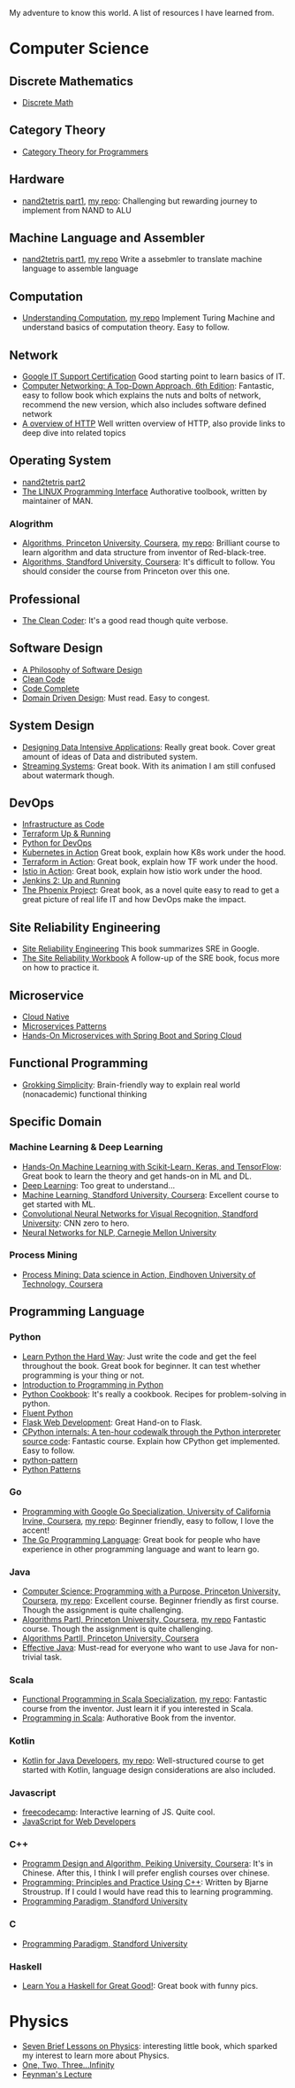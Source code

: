 
My adventure to know this world.
A list of resources I have learned from.


# Computer Science

## Discrete Mathematics

* [Discrete Math](https://www.youtube.com/playlist?list=PLHXZ9OQGMqxersk8fUxiUMSIx0DBqsKZS)

## Category Theory

* [Category Theory for Programmers](https://github.com/hmemcpy/milewski-ctfp-pdf)

## Hardware

* [nand2tetris part1](https://www.coursera.org/learn/build-a-computer), [my repo](https://github.com/hughluo/nand2tetris): Challenging but rewarding journey to implement from NAND to ALU

## Machine Language and Assembler
* [nand2tetris part1](https://www.coursera.org/learn/build-a-computer), [my repo](https://github.com/hughluo/nand2tetris) Write a assebmler to translate machine language to assemble language

## Computation
* [Understanding Computation](https://computationbook.com/), [my repo](https://github.com/hughluo/understanding_computation) Implement Turing Machine and understand basics of computation theory. Easy to follow.

## Network
* [Google IT Support Certification](https://www.coursera.org/professional-certificates/google-it-support) Good starting point to learn basics of IT.
* [Computer Networking: A Top-Down Approach, 6th Edition](https://www.pearson.com/us/higher-education/product/Kurose-Computer-Networking-A-Top-Down-Approach-6th-Edition/9780132856201.html): Fantastic, easy to follow book which explains the nuts and bolts of network, recommend the new version, which also includes software defined network
* [A overview of HTTP](https://developer.mozilla.org/en-US/docs/Web/HTTP/Overview) Well written overview of HTTP, also provide links to deep dive into related topics

## Operating System
* [nand2tetris part2](https://www.coursera.org/learn/nand2tetris2)
* [The LINUX Programming Interface](http://man7.org/tlpi/) Authorative toolbook, written by maintainer of MAN.


### Alogrithm
* [Algorithms, Princeton University, Coursera](https://algs4.cs.princeton.edu/home/), [my repo](https://github.com/hughluo/algorithms_princeton): Brilliant course to learn algorithm and data structure from inventor of Red-black-tree.
* [Algorithms, Standford University, Coursera](https://www.coursera.org/specializations/algorithms): It's difficult to follow. You should consider the course from Princeton over this one.

## Professional
* [The Clean Coder](https://www.oreilly.com/library/view/the-clean-coder/9780132542913/): It's a good read though quite verbose.

## Software Design
* [A Philosophy of Software Design](https://www.goodreads.com/en/book/show/39996759-a-philosophy-of-software-design)
* [Clean Code](https://www.oreilly.com/library/view/clean-code/9780136083238/)
* [Code Complete](https://www.oreilly.com/library/view/code-complete-second/0735619670/)
* [Domain Driven Design](https://www.goodreads.com/book/show/179133.Domain_Driven_Design): Must read. Easy to congest.

## System Design
* [Designing Data Intensive Applications](https://dataintensive.net/): Really great book. Cover great amount of ideas of Data and distributed system.
* [Streaming Systems](http://streamingbook.net/): Great book. With its animation I am still confused about watermark though.

## DevOps
* [Infrastructure as Code](https://www.oreilly.com/library/view/infrastructure-as-code/9781491924334/)
* [Terraform Up & Running](https://www.oreilly.com/library/view/terraform-up/9781492046899/)
* [Python for DevOps](http://shop.oreilly.com/product/0636920274902.do)
* [Kubernetes in Action](https://www.manning.com/books/kubernetes-in-action-second-edition) Great book, explain how K8s work under the hood.
* [Terraform in Action](https://www.manning.com/books/terraform-in-action/): Great book, explain how TF work under the hood.
* [Istio in Action](https://www.manning.com/books/istio-in-action): Great book, explain how istio work under the hood.
* [Jenkins 2: Up and Running](https://www.oreilly.com/library/view/jenkins-2-up/9781491979587/)
* [The Phoenix Project](https://itrevolution.com/book/the-phoenix-project/): Great book, as a novel quite easy to read to get a great picture of real life IT and how DevOps make the impact.

## Site Reliability Engineering
* [Site Reliability Engineering](https://sre.google/books/) This book summarizes SRE in Google.
* [The Site Reliability Workbook](https://sre.google/books/) A follow-up of the SRE book, focus more on how to practice it.

## Microservice
* [Cloud Native](http://shop.oreilly.com/product/0636920261704.do)
* [Microservices Patterns](https://www.manning.com/books/microservices-patterns)
* [Hands-On Microservices with Spring Boot and Spring Cloud](https://www.packtpub.com/eu/web-development/hands-on-microservices-with-spring-boot-and-spring-cloud)

## Functional Programming

* [Grokking Simplicity](https://www.manning.com/books/grokking-simplicity): Brain-friendly way to explain real world (nonacademic) functional thinking

## Specific Domain

### Machine Learning & Deep Learning
* [Hands-On Machine Learning with Scikit-Learn, Keras, and TensorFlow](https://www.oreilly.com/library/view/hands-on-machine-learning/9781492032632/): Great book to learn the theory and get hands-on in ML and DL.
* [Deep Learning](http://www.deeplearningbook.org/): Too great to understand...
* [Machine Learning, Standford University, Coursera](https://www.coursera.org/learn/machine-learning): Excellent course to get started with ML.
* [Convolutional Neural Networks for Visual Recognition, Standford University](https://www.youtube.com/watch?v=vT1JzLTH4G4&list=PL3FW7Lu3i5JvHM8ljYj-zLfQRF3EO8sYv): CNN zero to hero.
* [Neural Networks for NLP, Carnegie Mellon University](https://www.youtube.com/watch?v=pmcXgNTuHnk&list=PL8PYTP1V4I8Ajj7sY6sdtmjgkt7eo2VMs)

### Process Mining
* [Process Mining: Data science in Action, Eindhoven University of Technology, Coursera](https://www.coursera.org/learn/process-mining)

## Programming Language

### Python
* [Learn Python the Hard Way](https://books.google.de/books/about/Learn_Python_3_the_Hard_Way.html?id=93YpDwAAQBAJ&source=kp_book_description&redir_esc=y): Just write the code and get the feel throughout the book. Great book for beginner. It can test whether programming is your thing or not.
* [Introduction to Programming in Python](https://introcs.cs.princeton.edu/python/home/)
* [Python Cookbook](http://shop.oreilly.com/product/0636920027072.do): It's really a cookbook. Recipes for problem-solving in python.
* [Fluent Python](http://shop.oreilly.com/product/0636920032519.do)
* [Flask Web Development](https://www.oreilly.com/library/view/flask-web-development/9781491991725/): Great Hand-on to Flask.
* [CPython internals: A ten-hour codewalk through the Python interpreter source code](https://www.youtube.com/playlist?list=PLzV58Zm8FuBL6OAv1Yu6AwXZrnsFbbR0S): Fantastic course. Explain how CPython get implemented. Easy to follow.
* [python-pattern](https://github.com/faif/python-patterns)
* [Python Patterns](https://python-patterns.guide/)

### Go
* [Programming with Google Go Specialization, University of California Irvine, Coursera](https://www.coursera.org/specializations/google-golang), [my repo](https://github.com/hughluo/golang_uci): Beginner friendly, easy to follow, I love the accent!
* [The Go Programming Language](https://www.gopl.io/): Great book for people who have experience in other programming language and want to learn go.

### Java
* [Computer Science: Programming with a Purpose, Princeton University, Coursera](https://www.coursera.org/learn/cs-programming-java), [my repo](https://github.com/hughluo/programming_with_a_purpose): Excellent course. Beginner friendly as first course. Though the assignment is quite challenging.
* [Algorithms PartI, Princeton University, Coursera](https://www.coursera.org/learn/algorithms-part1), [my repo](https://github.com/hughluo/algorithms_princeton) Fantastic course. Though the assignment is quite challenging.
* [Algorithms PartII, Princeton University, Coursera](https://www.coursera.org/learn/algorithms-part2)
* [Effective Java](https://www.oreilly.com/library/view/effective-java/9780134686097/): Must-read for everyone who want to use Java for non-trivial task.

### Scala
* [Functional Programming in Scala Specialization](https://www.coursera.org/specializations/scala), [my repo](https://github.com/hughluo/functional_programming_in_scala): Fantastic course from the inventor. Just learn it if you interested in Scala.
* [Programming in Scala](https://booksites.artima.com/programming_in_scala_3ed): Authorative Book from the inventor.

### Kotlin
* [Kotlin for Java Developers](https://www.coursera.org/learn/kotlin-for-java-developers/), [my repo](https://github.com/hughluo/kotlin-board-game): Well-structured course to get started with Kotlin, language design considerations are also included.

### Javascript
* [freecodecamp](https://www.freecodecamp.org/): Interactive learning of JS. Quite cool.
* [JavaScript for Web Developers](https://www.wiley.com/en-us/Professional+JavaScript+for+Web+Developers%2C+4th+Edition-p-9781119366577)

### C++
* [Programm Design and Algorithm, Peiking University, Coursera](https://www.coursera.org/specializations/biancheng-suanfa): It's in Chinese. After this, I think I will prefer english courses over chinese. 
* [Programming: Principles and Practice Using C++](https://www.goodreads.com/book/show/2914066-programming): Written by Bjarne Stroustrup. If I could I would have read this to learning programming.
* [Programming Paradigm, Standford University](https://www.youtube.com/watch?v=Ps8jOj7diA0&list=PLD28639E2FFC4B86A)

### C
* [Programming Paradigm, Standford University](https://www.youtube.com/watch?v=Ps8jOj7diA0&list=PLD28639E2FFC4B86A)

### Haskell
* [Learn You a Haskell for Great Good!](http://learnyouahaskell.com/): Great book with funny pics.

# Physics
* [Seven Brief Lessons on Physics](https://www.goodreads.com/book/show/25734172-seven-brief-lessons-on-physics): interesting little book, which sparked my interest to learn more about Physics.
* [One, Two, Three...Infinity](https://www.goodreads.com/book/show/52670.One_Two_Three_Infinity)
* [Feynman's Lecture](https://www.feynmanlectures.caltech.edu/)

